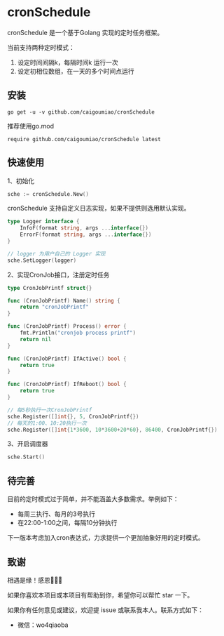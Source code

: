 # cronSchedule
cronSchedule 是一个基于Golang 实现的定时任务框架。

当前支持两种定时模式：
1. 设定时间间隔k，每隔时间k 运行一次
2. 设定初相位数组，在一天的多个时间点运行

## 安装
````
go get -u -v github.com/caigoumiao/cronSchedule
````
推荐使用go.mod
<br>
````
require github.com/caigoumiao/cronSchedule latest
````

## 快速使用
1、初始化
```go
sche := cronSchedule.New()
```
cronSchedule 支持自定义日志实现，如果不提供则选用默认实现。
```go
type Logger interface {
	InfoF(format string, args ...interface{})
	ErrorF(format string, args ...interface{})
}

// logger 为用户自己的 Logger 实现
sche.SetLogger(logger)
```
2、实现CronJob接口，注册定时任务
```go
type CronJobPrintf struct{}

func (CronJobPrintf) Name() string {
	return "cronJobPrintf"
}

func (CronJobPrintf) Process() error {
	fmt.Println("cronjob process printf")
	return nil
}

func (CronJobPrintf) IfActive() bool {
	return true
}

func (CronJobPrintf) IfReboot() bool {
	return true
}

// 每5秒执行一次CronJobPrintf
sche.Register([]int{}, 5, CronJobPrintf{})
// 每天的1:00、10:20执行一次
sche.Register([]int{1*3600, 10*3600+20*60}, 86400, CronJobPrintf{})
```
3、开启调度器
```go
sche.Start()
```

## 待完善
目前的定时模式过于简单，并不能涵盖大多数需求。举例如下：
+ 每周三执行、每月的3号执行
+ 在22:00-1:00之间，每隔10分钟执行

下一版本考虑加入cron表达式，力求提供一个更加抽象好用的定时模式。

## 致谢
相遇是缘！感恩🙏🙏🙏

如果你喜欢本项目或本项目有帮助到你，希望你可以帮忙 star 一下。

如果你有任何意见或建议，欢迎提 issue 或联系我本人。联系方式如下：
+ 微信：wo4qiaoba
